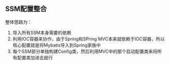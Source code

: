 ## SSM配置整合

整体思路为：

1. 导入所有SSM本身需要的依赖
2. 利用IOC容器来协作，由于Spring和SPring MVC本来就依赖于IOC容器，所以核心配置就是将Mybatis导入到Spring家族中
3. 每个SSM部分单独构建Config类，然后利用MVC中的那个启动配置类来将所有配置类加进去就行